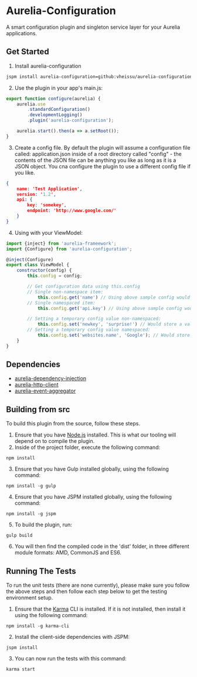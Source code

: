 # Aurelia-Configuration
A smart configuration plugin and singleton service layer for your Aurelia applications.

## Get Started

1. Install aurelia-configuration

```bash
jspm install aurelia-configuration=github:vheissu/aurelia-configuration
```

2. Use the plugin in your app's main.js:
```javascript
export function configure(aurelia) {
    aurelia.use
        .standardConfiguration()
        .developmentLogging()
        .plugin('aurelia-configuration');

    aurelia.start().then(a => a.setRoot());
}
```

3. Create a config file. By default the plugin will assume a configuration file called: application.json inside of a root directory called "config" - the contents of the JSON file can be anything you like as long as it is a JSON object. You cna configure the plugin to use a different config file if you like.

```json
{
    name: 'Test Application',
    version: '1.2',
    api: {
        key: 'somekey',
        endpoint: 'http://www.google.com/'
    }
}
```

4. Using with your ViewModel:
```javascript
import {inject} from 'aurelia-frameework';
import {Configure} from 'aurelia-configuration';

@inject(Configure)
export class ViewModel {
    constructor(config) {
        this.config = config;

        // Get configuration data using this.config
        // Single non-namespace item:
            this.config.get('name') // Using above sample config would return 'Test Application'
        // Single namespaced item:
            this.config.get('api.key') // Using above sample config would return 'somekey'

        // Setting a temporary config value non-namespaced:
            this.config.set('newkey', 'surprise!') // Would store a value of 'surprise!' on object {newkey: 'surprise!'}
        // Setting a temporary config value namespaced:
            this.config.set('websites.name', 'Google'); // Would store a value of 'Google' on object {websites: {name: 'Google'}}
    }
}
```


## Dependencies

* [aurelia-dependency-injection](https://github.com/aurelia/dependency-injection)
* [aurelia-http-client](https://github.com/aurelia/http-client)
* [aurelia-event-aggregator](https://github.com/aurelia/event-aggregator)

## Building from src

To build this plugin from the source, follow these steps.

1. Ensure that you have [Node.js](http://nodejs.org) installed. This is what our tooling will depend on to compile the plugin.
2. Inside of the project folder, execute the following command:

```shell
npm install
```
3. Ensure that you have Gulp installed globally, using the following command:
```shell
npm install -g gulp
```
4. Ensure that you have JSPM installed globally, using the following command:
```shell
npm install -g jspm
```
5. To build the plugin, run:
```shell
gulp build
```
6. You will then find the compiled code in the 'dist' folder, in three different module formats: AMD, CommonJS and ES6.

## Running The Tests

To run the unit tests (there are none currently), please make sure you follow the above steps and then follow each step below to get the testing environment setup.

1. Ensure that the [Karma](http://karma-runner.github.io/) CLI is installed. If it is not installed, then install it using the following command:

  ```shell
  npm install -g karma-cli
  ```
2. Install the client-side dependencies with JSPM:

  ```shell
  jspm install
  ```
3. You can now run the tests with this command:

  ```shell
  karma start
  ```
